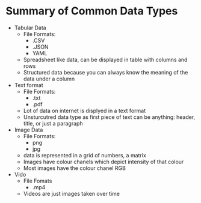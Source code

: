 # Summary of Common Data Types

- Tabular Data
    - File Formats:
        - .CSV
        - .JSON
        - YAML
    - Spreadsheet like data, can be displayed in table with columns and rows
    - Structured data because you can always know the meaning of the data under a column
- Text format
    - File Formats:
        - .txt
        - .pdf
    - Lot of data on internet is displyed in a text format
    - Unsturcutred data type as first piece of text can be anything: header, title, or just a paragraph
- Image Data
    - File Formats:
        - png
        - jpg
    - data is represented in a grid of numbers, a matrix
    - Images have colour chanels which depict intensity of that colour
    - Most images have the colour chanel RGB 
- Vido
    - File Fomats
        - .mp4
    - Videos are just images taken over time
